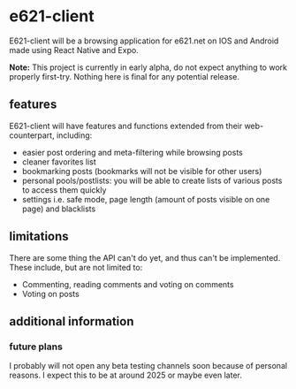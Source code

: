 # e621-client
E621-client will be a browsing application for e621.net on IOS and Android made using React Native and Expo.

**Note:** This project is currently in early alpha, do not expect anything to work properly first-try. Nothing here is final for any potential release.

## features
E621-client will have features and functions extended from their web-counterpart, including:
- easier post ordering and meta-filtering while browsing posts
- cleaner favorites list
- bookmarking posts (bookmarks will not be visible for other users)
- personal pools/postlists: you will be able to create lists of various posts to access them quickly
- settings i.e. safe mode, page length (amount of posts visible on one page) and blacklists

## limitations
There are some thing the API can't do yet, and thus can't be implemented. These include, but are not limited to:
- Commenting, reading comments and voting on comments
- Voting on posts

## additional information
### future plans
I probably will not open any beta testing channels soon because of personal reasons. I expect this to be at around 2025 or maybe even later.

